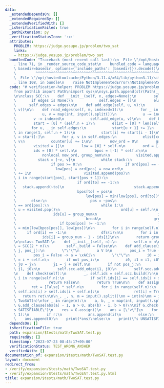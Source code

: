 ```yaml
---
data:
  _extendedDependsOn: []
  _extendedRequiredBy: []
  _extendedVerifiedWith: []
  _isVerificationFailed: true
  _pathExtension: py
  _verificationStatusIcon: ':x:'
  attributes:
    PROBLEM: https://judge.yosupo.jp/problem/two_sat
    links:
    - https://judge.yosupo.jp/problem/two_sat
  bundledCode: "Traceback (most recent call last):\n  File \"/opt/hostedtoolcache/Python/3.11.4/x64/lib/python3.11/site-packages/onlinejudge_verify/documentation/build.py\"\
    , line 71, in _render_source_code_stat\n    bundled_code = language.bundle(stat.path,\
    \ basedir=basedir, options={'include_paths': [basedir]}).decode()\n          \
    \         ^^^^^^^^^^^^^^^^^^^^^^^^^^^^^^^^^^^^^^^^^^^^^^^^^^^^^^^^^^^^^^^^^^^^^^^^^^^^^^^^^\n\
    \  File \"/opt/hostedtoolcache/Python/3.11.4/x64/lib/python3.11/site-packages/onlinejudge_verify/languages/python.py\"\
    , line 108, in bundle\n    raise NotImplementedError\nNotImplementedError\n"
  code: "# verification-helper: PROBLEM https://judge.yosupo.jp/problem/two_sat\n\
    from pathlib import Path\nimport sys\n\nsys.path.append(str(Path(__file__).resolve().parent.parent.parent.parent))\n\
    \n\nclass SCC:\n    def __init__(self, n, edges=None):\n        self.n = n\n \
    \       if edges is None:\n            self.edges = []\n        else:\n      \
    \      self.edges = edges\n\n    def add_edge(self, u, v):\n        self.edges.append((u,\
    \ v))\n\n    def read_edges(self, m, indexed=1):\n        for _ in range(m):\n\
    \            u, v = map(int, input().split())\n            u -= indexed\n    \
    \        v -= indexed\n            self.add_edge(u, v)\n\n    def build(self):\n\
    \        start = [0] * (self.n + 1)\n        elist = [0] * len(self.edges)\n \
    \       for u, _ in self.edges:\n            start[u + 1] += 1\n        for i\
    \ in range(1, self.n + 1):\n            start[i] += start[i - 1]\n\n        counter\
    \ = start[:]\n        for u, v in self.edges:\n            elist[counter[u]] =\
    \ v\n            counter[u] += 1\n\n        now_ord = 0\n        group_num = 0\n\
    \        visited = []\n        low = [0] * self.n\n        ord = [-1] * self.n\n\
    \        ids = [0] * self.n\n        bpos = [-1] * self.n\n\n        def dfs(v):\n\
    \            nonlocal now_ord, group_num\n\n            visited.append(v)\n  \
    \          stack = [~v, v]\n            while stack:\n                pos = stack.pop()\n\
    \                if pos >= 0:\n                    if ord[pos] == -1:\n      \
    \                  low[pos] = ord[pos] = now_ord\n                        now_ord\
    \ += 1\n                        visited.append(pos)\n                        for\
    \ i in range(start[pos], start[pos + 1]):\n                            to = elist[i]\n\
    \                            if ord[to] == -1:\n                             \
    \   stack.append(~to)\n                                stack.append(to)\n    \
    \                            bpos[to] = pos\n                            else:\n\
    \                                low[pos] = min(low[pos], ord[to])\n         \
    \       else:\n                    pos = ~pos\n                    if low[pos]\
    \ == ord[pos]:\n                        while 1:\n                           \
    \ u = visited.pop()\n                            ord[u] = self.n\n           \
    \                 ids[u] = group_num\n                            if u == pos:\n\
    \                                break\n                        group_num += 1\n\
    \                    if bpos[pos] != -1:\n                        low[bpos[pos]]\
    \ = min(low[bpos[pos]], low[pos])\n\n        for i in range(self.n):\n       \
    \     if ord[i] == -1:\n                dfs(i)\n\n        for i in range(self.n):\n\
    \            ids[i] = group_num - 1 - ids[i]\n\n        return group_num, ids\n\
    \n\nclass TwoSAT:\n    def __init__(self, n):\n        self.n = n\n        self.scc\
    \ = SCC(2 * n)\n        self._build = False\n\n    def add_clause(self, i, pos_i,\
    \ j, pos_j):\n        \"\"\"\n        a V b\n        pos_i = True -> a = i,\n\
    \        pos_i = False -> a = \xACi\n        \"\"\"\n        i0 = i\n        i1\
    \ = i + self.n\n        if not pos_i:\n            i0, i1 = i1, i0\n\n       \
    \ j0 = j\n        j1 = j + self.n\n        if not pos_j:\n            j0, j1 =\
    \ j1, j0\n\n        self.scc.add_edge(i1, j0)\n        self.scc.add_edge(j1, i0)\n\
    \n    def check(self):\n        _, self.ids = self.scc.build()\n\n        for\
    \ i in range(self.n):\n            if self.ids[i] == self.ids[i + self.n]:\n \
    \               return False\n        return True\n\n    def assign(self):\n \
    \       ret = [False] * self.n\n        for i in range(self.n):\n            if\
    \ self.ids[i] > self.ids[i + self.n]:\n                ret[i] = True\n\n     \
    \   return ret\n\n\n_, _, n, m = input().split()\nn = int(n)\nm = int(m)\nG =\
    \ TwoSAT(n)\nfor _ in range(m):\n    a, b, _ = map(int, input().split())\n   \
    \ G.add_clause(abs(a) - 1, a > 0, abs(b) - 1, b > 0)\n\nif G.check():\n    print(\"\
    s SATISFIABLE\")\n    res = G.assign()\n    ans = [\"v\"]\n    for i, r in enumerate(res,\
    \ 1):\n        if r:\n            ans.append(i)\n        else:\n            ans.append(-i)\n\
    \    ans.append(0)\n    print(*ans)\nelse:\n    print(\"s UNSATISFIABLE\")\n"
  dependsOn: []
  isVerificationFile: true
  path: expansion/$tests/math/TwoSAT.test.py
  requiredBy: []
  timestamp: '2023-07-23 08:45:17+09:00'
  verificationStatus: TEST_WRONG_ANSWER
  verifiedWith: []
documentation_of: expansion/$tests/math/TwoSAT.test.py
layout: document
redirect_from:
- /verify/expansion/$tests/math/TwoSAT.test.py
- /verify/expansion/$tests/math/TwoSAT.test.py.html
title: expansion/$tests/math/TwoSAT.test.py
---
```

